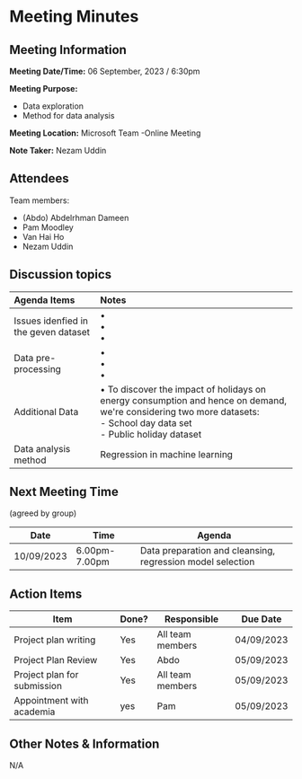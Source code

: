 # Meeting Minutes
## Meeting Information
**Meeting Date/Time:** 06 September, 2023 / 6:30pm
  
**Meeting Purpose:**
- Data exploration
- Method for data analysis

   
**Meeting Location:** Microsoft Team -Online Meeting

**Note Taker:** Nezam Uddin  

## Attendees
Team members:
- (Abdo) Abdelrhman Dameen
- Pam Moodley
- Van Hai Ho
- Nezam Uddin

## Discussion topics



| Agenda Items  | Notes  |
|:----------|:----------|
| Issues idenfied in the geven dataset |• <br>•  <br>• |
| Data pre-processing   | • <br>•  <br>• |
| Additional Data | • To discover the impact of holidays on energy consumption and hence on demand, we're considering two more datasets:<br>- School day data set  <br>- Public holiday dataset |
| Data analysis method   | Regression in machine learning|


## Next Meeting Time
(agreed by group)

Date      | Time    | Agenda |
--------- | ------- | -----------------------|
10/09/2023 | 6.00pm-7.00pm | Data preparation and cleansing, regression model selection


## Action Items
| Item | Done? | Responsible | Due Date |
| ---- | ---- | ---- | ---- |
| Project plan writing | Yes | All team members | 04/09/2023 |
| Project Plan Review | Yes | Abdo | 05/09/2023 |
| Project plan for submission | Yes | All team members | 05/09/2023 |
| Appointment with academia  | yes | Pam | 05/09/2023 |


## Other Notes & Information
N/A